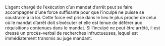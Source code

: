 L’agent chargé de l’exécution d’un mandat d’arrêt peut se faire accompagner d’une force suffisante pour que l’inculpé ne puisse se soustraire à la loi. Cette force est prise dans le lieu le plus proche de celui où le mandat d’arrêt doit s’exécuter et elle est tenue de déférer aux réquisitions contenues dans le mandat.
Si l’inculpé ne peut être arrêté, il est dressé un procès-verbal de recherches infructueuses, lequel est immédiatement transmis au juge mandant.